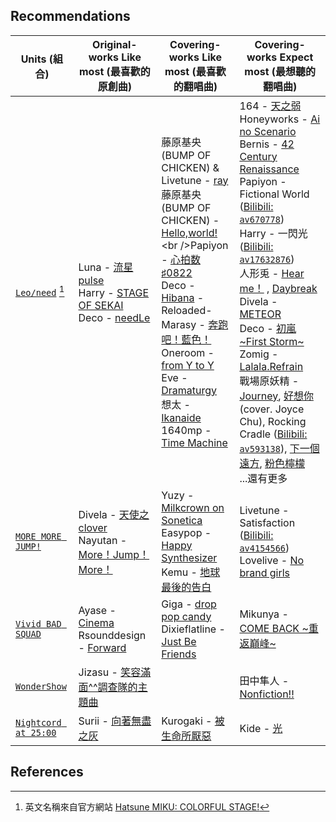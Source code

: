 ## Recommendations

| Units (組合) | Original-works Like most (最喜歡的原創曲) | Covering-works Like most (最喜歡的翻唱曲) | Covering-works Expect most (最想聽的翻唱曲) |
| - | - | - | - |
| <i class="fas fa-meteor"></i> [`Leo/need`](https://zh.moegirl.org.cn/Leo/need) [^1] | Luna - [流星pulse](https://zh.moegirl.org.cn/流星Pulse)<br />Harry - [STAGE OF SEKAI](https://zh.moegirl.org.cn/STAGE_OF_SEKAI)<br />Deco - [needLe](https://zh.moegirl.org.cn/NeedLe) | 藤原基央 (BUMP OF CHICKEN) & Livetune - <a href="https://zh.moegirl.org.cn/Ray(歌曲)">ray</a><br />藤原基央 (BUMP OF CHICKEN) - [Hello,world!](https://zh.moegirl.org.cn/Hello,world!)<br />Papiyon - [心拍数♯0822](https://zh.moegirl.org.cn/心拍数_0822)<br />Deco - <a href="https://zh.moegirl.org.cn/火花(DECO*27)">Hibana</a> -Reloaded-<br />Marasy - [奔跑吧！藍色！](https://zh.moegirl.org.cn/奔跑吧！蓝色！)<br />Oneroom - [from Y to Y](https://zh.moegirl.org.cn/From_Y_to_Y)<br />Eve - [Dramaturgy](https://zh.moegirl.org.cn/拟剧论)<br />想太 - [Ikanaide](https://zh.moegirl.org.cn/别走)<br />1640mp - <a href="https://zh.moegirl.org.cn/时光机(歌曲)">Time Machine</a> | 164 - [天之弱](https://zh.moegirl.org.cn/天之弱)<br />Honeyworks - [Ai no Scenario](https://zh.moegirl.org.cn/爱的剧本)<br />Bernis - [42 Century Renaissance](https://zh.moegirl.org.cn/42世纪文艺复兴)<br />Papiyon - Fictional World ([Bilibili: `av670778`](https://www.bilibili.com/video/av670778/))<br />Harry - 一閃光 ([Bilibili: `av17632876`](https://www.bilibili.com/video/av17632876/))<br />人形兎 - [Hear me！](https://zh.moegirl.org.cn/Hear_me!) , <a href="https://zh.moegirl.org.cn/Daybreak(乐正绫)">Daybreak</a><br />Divela - <a href="https://zh.moegirl.org.cn/METEOR(DIVELA)">METEOR</a><br />Deco - [初嵐 \~First Storm\~](https://zh.moegirl.org.cn/初岚)<br />Zomig - [Lalala.Refrain](https://zh.moegirl.org.cn/Lalala.Refrain)<br />戰場原妖精 - <a href="https://zh.moegirl.org.cn/Journey(星尘)">Journey</a>, [好想你](https://zh.moegirl.org.cn/好想你) (cover. Joyce Chu), Rocking Cradle ([Bilibili: `av593138`](https://www.bilibili.com/video/av593138/)), [下一個遠方](https://zh.moegirl.org.cn/下一个远方), [粉色檸檬](https://zh.moegirl.org.cn/粉色柠檬)<br />...還有更多 |
| <i class="fas fa-leaf"></i> [`MORE MORE JUMP!`](https://zh.moegirl.org.cn/MORE_MORE_JUMP!) | Divela - [天使之clover](https://zh.moegirl.org.cn/天使的幸运草)<br />Nayutan - [More！Jump！More！](https://zh.moegirl.org.cn/More！Jump！More！) | Yuzy - [Milkcrown on Sonetica](https://zh.moegirl.org.cn/索涅奇卡的牛奶皇冠)<br />Easypop - [Happy Synthesizer](https://zh.moegirl.org.cn/快乐合成器)<br />Kemu - [地球最後的告白](https://zh.moegirl.org.cn/地球最后的告白) | Livetune - Satisfaction ([Bilibili: `av4154566`](https://www.bilibili.com/video/av4154566/))<br />Lovelive - [No brand girls](https://zh.moegirl.org.cn/No_brand_girls) |
| <i class="fas fa-compact-disc"></i> [`Vivid BAD SQUAD`](https://zh.moegirl.org.cn/Vivid_BAD_SQUAD) | Ayase - <a href="https://zh.moegirl.org.cn/电影(Ayase)">Cinema</a><br />Rsounddesign - [Forward](https://zh.moegirl.org.cn/Forward) | Giga - [drop pop candy](https://zh.moegirl.org.cn/Drop_pop_candy)<br />Dixieflatline - [Just Be Friends](https://zh.moegirl.org.cn/Just_Be_Friends) | Mikunya - [COME BACK \~重返巔峰\~](https://zh.moegirl.org.cn/COME_BACK~重返巔峰~) |
| <i class="fas fa-crown"></i> [`WonderShow`](https://zh.moegirl.org.cn/Wonderlands×Showtime) | Jizasu - [笑容滿面^^調查隊的主題曲](https://zh.moegirl.org.cn/笑容满面^^调查队的主题曲) | | 田中隼人 - [Nonfiction!!](https://zh.moegirl.org.cn/Nonfiction!!) |
| <i class="fas fa-heart-broken"></i> [`Nightcord at 25:00`](https://zh.moegirl.org.cn/25时，在Nightcord。) | Surii - [向著無盡之灰](https://zh.moegirl.org.cn/向着无尽之灰) | Kurogaki - [被生命所厭惡](https://zh.moegirl.org.cn/被生命所厌恶) | Kide - <a href="https://zh.moegirl.org.cn/光(Kide)">光</a> |


## References

[^1]: 英文名稱來自官方網站 [Hatsune MIKU: COLORFUL STAGE!](https://www.colorfulstage.com/)
